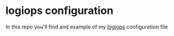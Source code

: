 # logiops configuration

In this repo you'll find and example of my [logiops](https://github.com/PixlOne/logiops) configuration file
